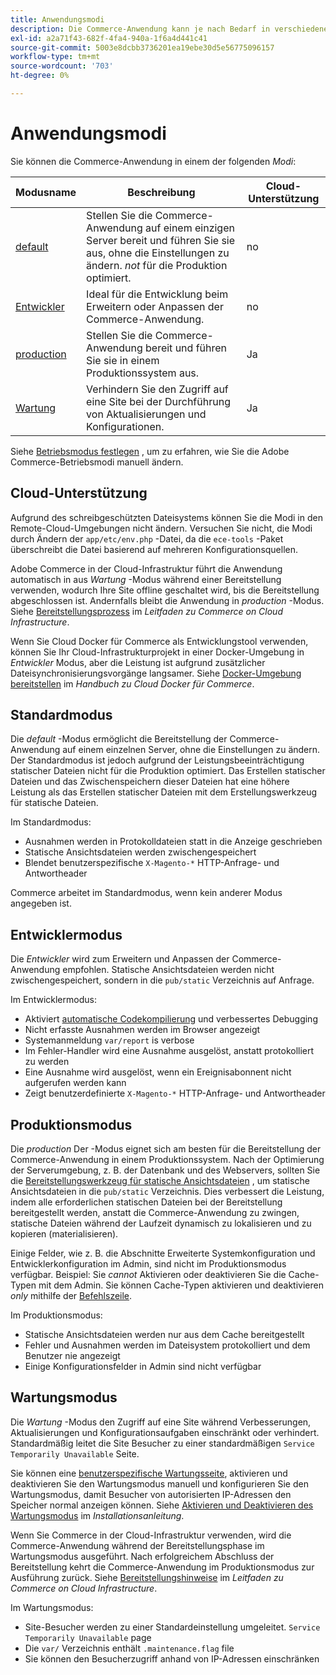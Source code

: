 ```yaml
---
title: Anwendungsmodi
description: Die Commerce-Anwendung kann je nach Bedarf in verschiedenen Modi eingesetzt werden. Zeigen Sie eine detaillierte Liste der verfügbaren Anwendungsmodi an.
exl-id: a2a71f43-682f-4fa4-940a-1f6a4d441c41
source-git-commit: 5003e8dcbb3736201ea19ebe30d5e56775096157
workflow-type: tm+mt
source-wordcount: '703'
ht-degree: 0%

---
```


# Anwendungsmodi

Sie können die Commerce-Anwendung in einem der folgenden _Modi_:

| Modusname | Beschreibung | Cloud-Unterstützung |
| ------------------------ | ------------------- | ------------- |
| [default](#default-mode) | Stellen Sie die Commerce-Anwendung auf einem einzigen Server bereit und führen Sie sie aus, ohne die Einstellungen zu ändern. _not_ für die Produktion optimiert. | no |
| [Entwickler](#developer-mode) | Ideal für die Entwicklung beim Erweitern oder Anpassen der Commerce-Anwendung. | no |
| [production](#production-mode) | Stellen Sie die Commerce-Anwendung bereit und führen Sie sie in einem Produktionssystem aus. | Ja |
| [Wartung](#maintenance-mode) | Verhindern Sie den Zugriff auf eine Site bei der Durchführung von Aktualisierungen und Konfigurationen. | Ja |

Siehe [Betriebsmodus festlegen](../cli/set-mode.md) , um zu erfahren, wie Sie die Adobe Commerce-Betriebsmodi manuell ändern.

## Cloud-Unterstützung

Aufgrund des schreibgeschützten Dateisystems können Sie die Modi in den Remote-Cloud-Umgebungen nicht ändern. Versuchen Sie nicht, die Modi durch Ändern der `app/etc/env.php` -Datei, da die `ece-tools` -Paket überschreibt die Datei basierend auf mehreren Konfigurationsquellen.

Adobe Commerce in der Cloud-Infrastruktur führt die Anwendung automatisch in aus _Wartung_ -Modus während einer Bereitstellung verwenden, wodurch Ihre Site offline geschaltet wird, bis die Bereitstellung abgeschlossen ist. Andernfalls bleibt die Anwendung in _production_ -Modus. Siehe [Bereitstellungsprozess](https://experienceleague.adobe.com/docs/commerce-cloud-service/user-guide/develop/deploy/process.html#deploy-phase) im _Leitfaden zu Commerce on Cloud Infrastructure_.

Wenn Sie Cloud Docker für Commerce als Entwicklungstool verwenden, können Sie Ihr Cloud-Infrastrukturprojekt in einer Docker-Umgebung in _Entwickler_ Modus, aber die Leistung ist aufgrund zusätzlicher Dateisynchronisierungsvorgänge langsamer. Siehe [Docker-Umgebung bereitstellen](https://developer.adobe.com/commerce/cloud-tools/docker/deploy/#launch-mode) im _Handbuch zu Cloud Docker für Commerce_.

## Standardmodus

Die _default_ -Modus ermöglicht die Bereitstellung der Commerce-Anwendung auf einem einzelnen Server, ohne die Einstellungen zu ändern. Der Standardmodus ist jedoch aufgrund der Leistungsbeeinträchtigung statischer Dateien nicht für die Produktion optimiert. Das Erstellen statischer Dateien und das Zwischenspeichern dieser Dateien hat eine höhere Leistung als das Erstellen statischer Dateien mit dem Erstellungswerkzeug für statische Dateien.

Im Standardmodus:

- Ausnahmen werden in Protokolldateien statt in die Anzeige geschrieben
- Statische Ansichtsdateien werden zwischengespeichert
- Blendet benutzerspezifische `X-Magento-*` HTTP-Anfrage- und Antwortheader

Commerce arbeitet im Standardmodus, wenn kein anderer Modus angegeben ist.

## Entwicklermodus

Die _Entwickler_ wird zum Erweitern und Anpassen der Commerce-Anwendung empfohlen. Statische Ansichtsdateien werden nicht zwischengespeichert, sondern in die `pub/static` Verzeichnis auf Anfrage.

Im Entwicklermodus:

- Aktiviert [automatische Codekompilierung](../cli/code-compiler.md) und verbessertes Debugging
- Nicht erfasste Ausnahmen werden im Browser angezeigt
- Systemanmeldung `var/report` is verbose
- Im Fehler-Handler wird eine Ausnahme ausgelöst, anstatt protokolliert zu werden
- Eine Ausnahme wird ausgelöst, wenn ein Ereignisabonnent nicht aufgerufen werden kann
- Zeigt benutzerdefinierte `X-Magento-*` HTTP-Anfrage- und Antwortheader

## Produktionsmodus

Die _production_ Der -Modus eignet sich am besten für die Bereitstellung der Commerce-Anwendung in einem Produktionssystem. Nach der Optimierung der Serverumgebung, z. B. der Datenbank und des Webservers, sollten Sie die [Bereitstellungswerkzeug für statische Ansichtsdateien](../cli/static-view-file-deployment.md) , um statische Ansichtsdateien in die `pub/static` Verzeichnis. Dies verbessert die Leistung, indem alle erforderlichen statischen Dateien bei der Bereitstellung bereitgestellt werden, anstatt die Commerce-Anwendung zu zwingen, statische Dateien während der Laufzeit dynamisch zu lokalisieren und zu kopieren (materialisieren).

Einige Felder, wie z. B. die Abschnitte Erweiterte Systemkonfiguration und Entwicklerkonfiguration im Admin, sind nicht im Produktionsmodus verfügbar. Beispiel: Sie _cannot_ Aktivieren oder deaktivieren Sie die Cache-Typen mit dem Admin. Sie können Cache-Typen aktivieren und deaktivieren _only_ mithilfe der [Befehlszeile](../cli/manage-cache.md#config-cli-subcommands-cache-en).

Im Produktionsmodus:

- Statische Ansichtsdateien werden nur aus dem Cache bereitgestellt
- Fehler und Ausnahmen werden im Dateisystem protokolliert und dem Benutzer nie angezeigt
- Einige Konfigurationsfelder in Admin sind nicht verfügbar

## Wartungsmodus

Die _Wartung_ -Modus den Zugriff auf eine Site während Verbesserungen, Aktualisierungen und Konfigurationsaufgaben einschränkt oder verhindert. Standardmäßig leitet die Site Besucher zu einer standardmäßigen `Service Temporarily Unavailable` Seite.

Sie können eine [benutzerspezifische Wartungsseite](../../upgrade/troubleshooting/maintenance-mode-options.md), aktivieren und deaktivieren Sie den Wartungsmodus manuell und konfigurieren Sie den Wartungsmodus, damit Besucher von autorisierten IP-Adressen den Speicher normal anzeigen können. Siehe [Aktivieren und Deaktivieren des Wartungsmodus](../../installation/tutorials/maintenance-mode.md) im _Installationsanleitung_.

Wenn Sie Commerce in der Cloud-Infrastruktur verwenden, wird die Commerce-Anwendung während der Bereitstellungsphase im Wartungsmodus ausgeführt. Nach erfolgreichem Abschluss der Bereitstellung kehrt die Commerce-Anwendung im Produktionsmodus zur Ausführung zurück. Siehe [Bereitstellungshinweise](https://experienceleague.adobe.com/docs/commerce-cloud-service/user-guide/develop/deploy/best-practices.html#phase-5%3A-deployment-hooks) im _Leitfaden zu Commerce on Cloud Infrastructure_.

Im Wartungsmodus:

- Site-Besucher werden zu einer Standardeinstellung umgeleitet. `Service Temporarily Unavailable` page
- Die `var/` Verzeichnis enthält `.maintenance.flag` file
- Sie können den Besucherzugriff anhand von IP-Adressen einschränken
